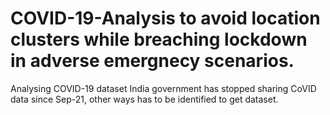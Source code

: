 # COVID-19-Analysis to avoid location clusters while breaching lockdown in adverse emergnecy scenarios. 
Analysing COVID-19 dataset
India government has stopped sharing CoVID data since Sep-21, other ways has to be identified to get dataset.
